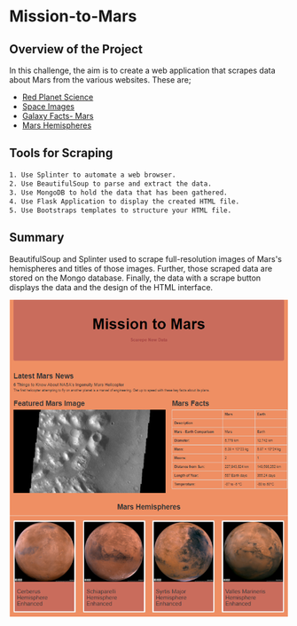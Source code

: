 # Mission-to-Mars
## Overview of the Project
In this challenge, the aim is to create a web application that scrapes data about Mars from the various websites. These are;
   - [Red Planet Science](https://redplanetscience.com)
   - [Space Images](https://spaceimages-mars.com)
   - [Galaxy Facts- Mars](https://galaxyfacts-mars.com)
   - [Mars Hemispheres](https://marshemispheres.com/)
## Tools for Scraping
    1. Use Splinter to automate a web browser.
    2. Use BeautifulSoup to parse and extract the data.
    3. Use MongoDB to hold the data that has been gathered.
    4. Use Flask Application to display the created HTML file.
    5. Use Bootstraps templates to structure your HTML file.
## Summary
BeautifulSoup and Splinter used to scrape full-resolution images of Mars's hemispheres and titles of those images. Further, those scraped data are stored on the Mongo database. Finally, the data with a scrape button displays the data and the design of the HTML interface. 

<p align="center"><img src="https://github.com/zkirsan/Mission-to-Mars/blob/main/resources/the_scraping_webpage.png"></img></p>
